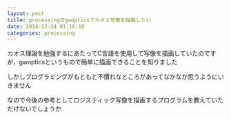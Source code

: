 ```yaml
---
layout: post
title: processingのgwopticsでカオス写像を描画したい
date: 2014-12-24 01:16:18
categories: processing
---
```

<p>カオス理論を勉強するにあたってC言語を使用して写像を描画していたのですが，gwopticsというもので簡単に描画できることを知りました</p>

<p>しかしプログラミングがもともと不慣れなところがあってなかなか思うようにいきません</p>

<p>なので今後の参考としてロジスティック写像を描画するプログラムを教えていただけないでしょうか</p>
